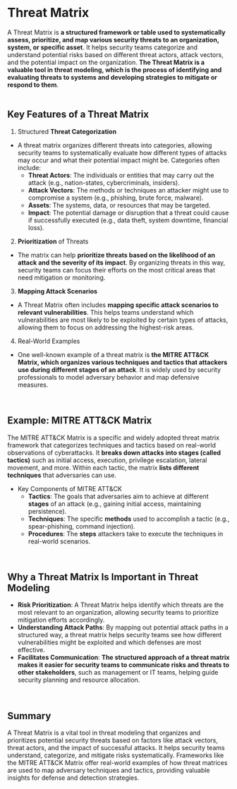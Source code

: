 <br>

# Threat Matrix
A Threat Matrix is **a structured framework or table used to systematically assess, prioritize, and map various security threats to an organization, system, or specific asset**. It helps security teams categorize and understand potential risks based on different threat actors, attack vectors, and the potential impact on the organization. **The Threat Matrix is a valuable tool in threat modeling, which is the process of identifying and evaluating threats to systems and developing strategies to mitigate or respond to them**.  
<br>

## Key Features of a Threat Matrix
1. Structured **Threat Categorization**
  - A threat matrix organizes different threats into categories, allowing security teams to systematically evaluate how different types of attacks may occur and what their potential impact might be. Categories often include:
    - **Threat Actors**: The individuals or entities that may carry out the attack (e.g., nation-states, cybercriminals, insiders).
    - **Attack Vectors**: The methods or techniques an attacker might use to compromise a system (e.g., phishing, brute force, malware).
    - **Assets**: The systems, data, or resources that may be targeted.
    - **Impact**: The potential damage or disruption that a threat could cause if successfully executed (e.g., data theft, system downtime, financial loss).
2. **Prioritization** of Threats
  - The matrix can help **prioritize threats based on the likelihood of an attack and the severity of its impact**. By organizing threats in this way, security teams can focus their efforts on the most critical areas that need mitigation or monitoring.
3. **Mapping Attack Scenarios**
  - A Threat Matrix often includes **mapping specific attack scenarios to relevant vulnerabilities**. This helps teams understand which vulnerabilities are most likely to be exploited by certain types of attacks, allowing them to focus on addressing the highest-risk areas.
4. Real-World Examples
  - One well-known example of a threat matrix is **the MITRE ATT&CK Matrix, which organizes various techniques and tactics that attackers use during different stages of an attack**. It is widely used by security professionals to model adversary behavior and map defensive measures.
<br>

## Example: MITRE ATT&CK Matrix
The MITRE ATT&CK Matrix is a specific and widely adopted threat matrix framework that categorizes techniques and tactics based on real-world observations of cyberattacks. It **breaks down attacks into stages (called tactics)** such as initial access, execution, privilege escalation, lateral movement, and more. Within each tactic, the matrix **lists different techniques** that adversaries can use.

 - Key Components of MITRE ATT&CK
    - **Tactics**: The goals that adversaries aim to achieve at different **stages** of an attack (e.g., gaining initial access, maintaining persistence).
    - **Techniques**: The specific **methods** used to accomplish a tactic (e.g., spear-phishing, command injection).
    - **Procedures**: The **steps** attackers take to execute the techniques in real-world scenarios.  
<br>

## Why a Threat Matrix Is Important in Threat Modeling
  - **Risk Prioritization**: A Threat Matrix helps identify which threats are the most relevant to an organization, allowing security teams to prioritize mitigation efforts accordingly.
  - **Understanding Attack Paths**: By mapping out potential attack paths in a structured way, a threat matrix helps security teams see how different vulnerabilities might be exploited and which defenses are most effective.
  - **Facilitates Communication**: **The structured approach of a threat matrix makes it easier for security teams to communicate risks and threats to other stakeholders**, such as management or IT teams, helping guide security planning and resource allocation.  
<br>

## Summary
A Threat Matrix is a vital tool in threat modeling that organizes and prioritizes potential security threats based on factors like attack vectors, threat actors, and the impact of successful attacks. It helps security teams understand, categorize, and mitigate risks systematically. Frameworks like the MITRE ATT&CK Matrix offer real-world examples of how threat matrices are used to map adversary techniques and tactics, providing valuable insights for defense and detection strategies.  
<br>